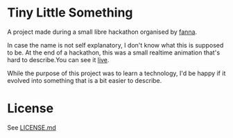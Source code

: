 # Tiny Little Something

A project made during a small libre hackathon organised by [fanna](https://github.com/fanna).

In case the name is not self explanatory, I don't know what this is supposed to be. At the end of a hackathon, this was a small realtime animation that's hard to describe.You can see it [live](http://tinylittlesomething.mladypes.sk/).

While the purpose of this project was to learn a technology, I'd be happy if it evolved into something that is a bit easier to describe.

# License

See [LICENSE.md](https://github.com/mfandl/tiny-little-something/blob/master/LICENSE.md)
